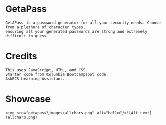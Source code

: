 # GetaPass

    GetAPass is a password generator for all your security needs. Choose from a plethora of character types,
    ensuring all your generated passwords are strong and extremely difficult to guess.

# Credits

    This uses JavaScript, HTML, and CSS.
    Starter code from Columbia Bootcampspot code.
    AskBCS Learning Assistant.

# Showcase

    <img src="getapass\images\allchars.png" alt="Hello"/>![Alt text](allchars.png)